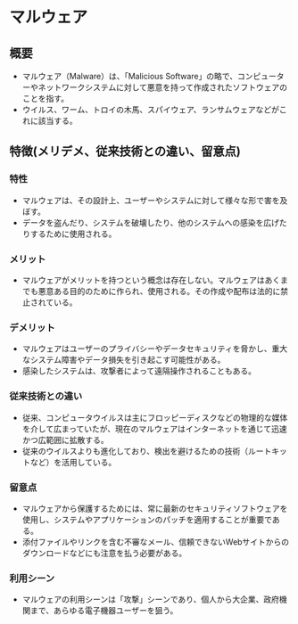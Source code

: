 # マルウェア
## 概要
* マルウェア（Malware）は、「Malicious Software」の略で、コンピューターやネットワークシステムに対して悪意を持って作成されたソフトウェアのことを指す。
* ウイルス、ワーム、トロイの木馬、スパイウェア、ランサムウェアなどがこれに該当する。
## 特徴(メリデメ、従来技術との違い、留意点)
### 特性
* マルウェアは、その設計上、ユーザーやシステムに対して様々な形で害を及ぼす。
* データを盗んだり、システムを破壊したり、他のシステムへの感染を広げたりするために使用される。
### メリット
* マルウェアがメリットを持つという概念は存在しない。マルウェアはあくまでも悪意ある目的のために作られ、使用される。その作成や配布は法的に禁止されている。
### デメリット
* マルウェアはユーザーのプライバシーやデータセキュリティを脅かし、重大なシステム障害やデータ損失を引き起こす可能性がある。
* 感染したシステムは、攻撃者によって遠隔操作されることもある。
### 従来技術との違い
* 従来、コンピュータウイルスは主にフロッピーディスクなどの物理的な媒体を介して広まっていたが、現在のマルウェアはインターネットを通じて迅速かつ広範囲に拡散する。
* 従来のウイルスよりも進化しており、検出を避けるための技術（ルートキットなど）を活用している。
### 留意点
* マルウェアから保護するためには、常に最新のセキュリティソフトウェアを使用し、システムやアプリケーションのパッチを適用することが重要である。
* 添付ファイルやリンクを含む不審なメール、信頼できないWebサイトからのダウンロードなどにも注意を払う必要がある。
### 利用シーン
* マルウェアの利用シーンは「攻撃」シーンであり、個人から大企業、政府機関まで、あらゆる電子機器ユーザーを狙う。
